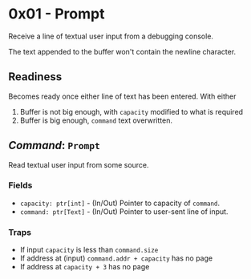 # 0x01 - Prompt

Receive a line of textual user input from a debugging console.

The text appended to the buffer won't contain the newline character.

## Readiness

Becomes ready once either line of text has been entered.  With either

 1. Buffer is not big enough, with `capacity` modified to what is required
 2. Buffer is big enough, `command` text overwritten.

## *Command*: `Prompt`

Read textual user input from some source.

### Fields

 - `capacity: ptr[int]` - (In/Out) Pointer to capacity of `command`.
 - `command: ptr[Text]` - (In/Out) Pointer to user-sent line of input.

### Traps

 - If input `capacity` is less than `command.size`
 - If address at (input) `command.addr + capacity` has no page
 - If address at `capacity + 3` has no page
